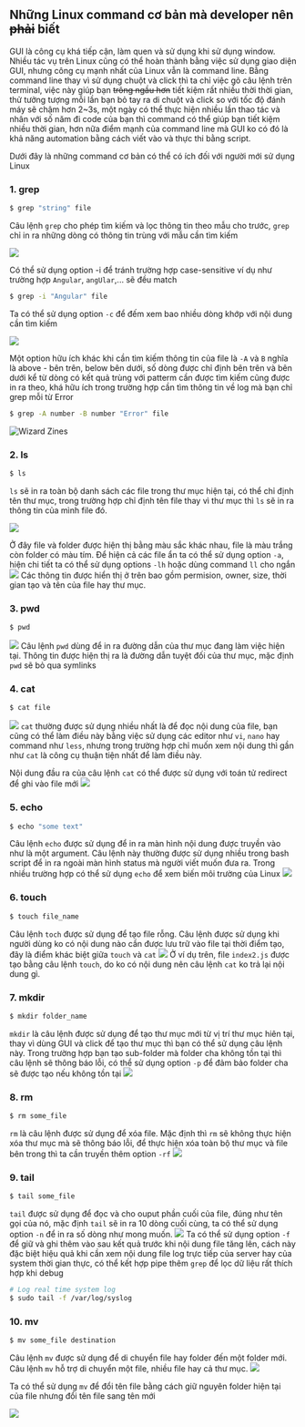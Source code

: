 ## Những Linux command cơ bản mà developer nên ~~phải~~ biết
GUI là công cụ khá tiếp cận, làm quen và sử dụng khi sử dụng window. Nhiều tác vụ trên Linux cũng có thể hoàn thành bằng việc sử dụng giao diện GUI, nhưng công cụ mạnh nhất của Linux vẫn là command line. Bằng command line thay vì sử dụng chuột và click thì ta chỉ việc gõ câu lệnh trên terminal, việc này giúp bạn ~~trông ngầu hơn~~ tiết kiệm rất nhiều thời thời gian, thử tưởng tượng mỗi lần bạn bỏ tay ra di chuột và click so với tốc độ đánh máy sẽ chậm hơn 2~3s, một ngày có thể thực hiện nhiều lần thao tác và nhân với số năm đi code của bạn thì command có thể giúp bạn tiết kiệm nhiều thời gian, hơn nữa điểm mạnh của command line mà GUI ko có đó là khả năng automation bằng  cách viết vào và thực thi bằng script.

Dưới đây là những command cơ bản có thể có ích đối với người mới sử dụng Linux

### 1. grep
```bash
$ grep "string" file
```

Câu lệnh `grep` cho phép tìm kiếm và lọc thông tin theo mẫu cho trước, `grep` chỉ in
ra những dòng có thông tin trùng với mẫu cần tìm kiếm

![](imgs/grep.png)

Có thể sử dụng option -i để tránh trường hợp case-sensitive ví dụ như trường hợp `Angular`, `angUlar`,... sẽ đều match

```bash
$ grep -i "Angular" file
```
Ta có thể sử dụng option `-c` để đếm xem bao nhiều dòng khớp với nội dung cần tìm kiếm

![](imgs/grep2.png)

Một option hữu ích khác khi cần tìm kiếm thông tin của file là `-A` và `B` nghĩa là above - bên trên, below bên dưới, số dòng được chỉ định bên trên và bên dưới kể từ dòng có kết quả trùng với patterm cần được tìm kiếm cũng được in ra theo, khá hữu ích trong trường hợp cần tìm thông tin về log mà bạn chỉ grep mỗi từ Error

```bash
$ grep -A number -B number "Error" file
```
![Wizard Zines](imgs/grep3.jpg)

### 2. ls
```bash
$ ls
```
`ls` sẽ in ra toàn bộ danh sách các file trong thư mục hiện tại, có thể chỉ định tên thư mục, trong trường hợp chỉ định tên file thay vì thư mục thì `ls` sẽ in ra thông tin của mình file đó.

![](imgs/ls.png)

Ở đây file và folder được hiện thị bằng màu sắc khác nhau, file là màu trắng còn folder có màu tím.
Để hiện cả các file ẩn ta có thể sử dụng option `-a`, hiện chi tiết ta có thể sử dụng options `-lh` hoặc dùng command `ll` cho ngắn
![](imgs/ls2.png)
Các thông tin được hiển thị ở trên bao gồm permision, owner, size, thời gian tạo và tên của file hay thư mục.

### 3. pwd
```bash
$ pwd
```
![](imgs/pwd.png)
Câu lệnh `pwd` dùng để in ra đường dẫn của thư mục đang làm việc hiện tại. Thông tin được hiện thị ra là đường dẫn tuyệt đối của thư mục, mặc định `pwd` sẽ bỏ qua symlinks

### 4. cat
```bash
$ cat file
```
![](imgs/cat.png)
`cat` thường được sử dụng nhiều nhất là để đọc nội dung của file, bạn cũng có thể làm điều này bằng việc sử dụng các editor như `vi`, `nano` hay command như `less`, nhưng trong trường hợp chỉ muốn xem nội dung thì gần như `cat` là công cụ thuận tiện nhất để làm điều này.

Nội dung đầu ra của câu lệnh `cat` có thể được sử dụng với toán tử redirect để ghi vào file mới
![](imgs/cat2.png)

### 5. echo

```bash
$ echo "some text"
```
Câu lệnh `echo` được sử dụng để in ra màn hình nội dung được truyền vào như là một argument. Câu lệnh này thường được sử dụng nhiều trong bash script để in ra ngoài màn hình status mà người viết muốn đưa ra. Trong nhiều trường hợp có thể sử dụng `echo` để xem biến môi trường của Linux
![](imgs/echo2.png)

### 6. touch

```bash
$ touch file_name
```
Câu lệnh `toch` được sử dụng để tạo file rỗng. Câu lệnh được sử dụng khi người dùng ko có nội dung nào cần được lưu trữ vào file tại thời điểm tạo, đây là điểm khác biệt giữa `touch` và `cat`
![](imgs/touch.png)
Ở ví dụ trên, file `index2.js` được tạo bằng câu lệnh `touch`, do ko có nội dung nên câu lệnh `cat` ko trả lại nội dung gì.

### 7. mkdir

```bash
$ mkdir folder_name
```
`mkdir` là câu lệnh được sử dụng để tạo thư mục mới từ vị trí thư mục hiên tại, thay vì dùng GUI và click để tạo thư mục thì bạn có thể sử dụng câu lệnh này. Trong trường hợp bạn tạo sub-folder mà folder cha không tồn tại thì câu lệnh sẽ thông báo lỗi, có thể sử dụng option `-p` để đảm bảo folder cha sẽ được tạo nếu không tồn tại
![](imgs/mkdir.png)

### 8. rm
```bash
$ rm some_file
```
`rm` là câu lệnh được sử dụng để xóa file. Mặc định thì `rm` sẽ không thực hiện xóa thư mục mà sẽ thông báo lỗi, để thực hiện xóa toàn bộ thư mục và file bên trong thì ta cần truyền thêm option `-rf`
![](imgs/rm.png)

### 9. tail
```bash
$ tail some_file
```
`tail` được sử dụng để đọc và cho ouput phần cuối của file, đúng như tên gọi của nó, mặc định `tail` sẽ in ra 10 dòng cuối cùng, ta có thể sử dụng option `-n` để in ra số dòng như mong muốn.
![](imgs/tail.png)
Ta có thể sử dụng option `-f` để giữ và ghi thêm vào sau kết quả trước khi nội dung file tăng lên, cách này đặc biệt hiệu quả khi cần xem nội dung file log trực tiếp của server hay của system thời gian thực, có thể kết hợp pipe thêm `grep` để lọc dữ liệu rất thích hợp khi debug
```bash
# Log real time system log
$ sudo tail -f /var/log/syslog
```
### 10. mv
```bash
$ mv some_file destination
```
Câu lệnh `mv` được sử dụng để di chuyển file hay folder đến một folder mới. Câu lệnh `mv` hỗ trợ di chuyển một file, nhiều file hay cả thư mục.
![](imgs/mv.png)

Ta có thể sử dụng `mv` để đổi tên file bằng cách giữ nguyên folder hiện tại của file nhưng đổi tên file sang tên mới

![](imgs/mv2.png)
